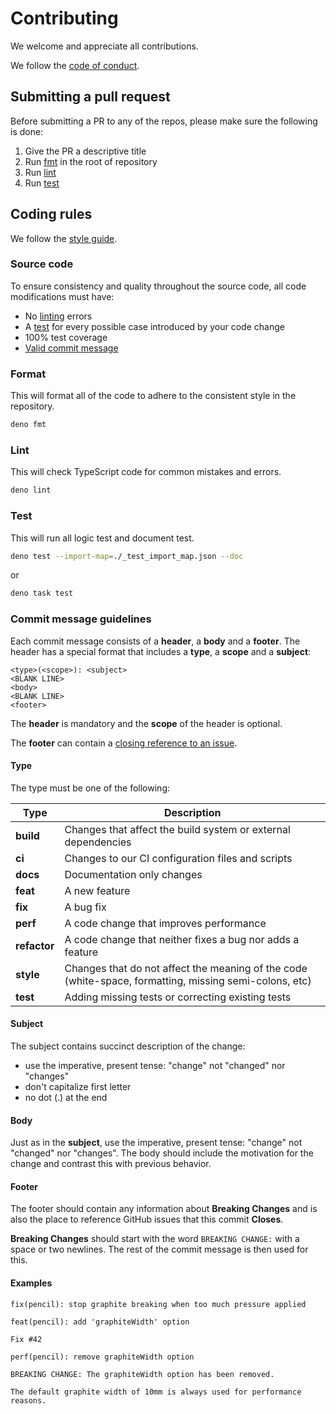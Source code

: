# Contributing

We welcome and appreciate all contributions.

We follow the [code of conduct](./.github/CODE_OF_CONDUCT.md).

## Submitting a pull request

Before submitting a PR to any of the repos, please make sure the following is
done:

1. Give the PR a descriptive title
2. Run [fmt](#format) in the root of repository
3. Run [lint](#lint)
4. Run [test](#test)

## Coding rules

We follow the
[style guide](https://deno.com/manual/references/contributing/style_guide).

### Source code

To ensure consistency and quality throughout the source code, all code
modifications must have:

- No [linting](#lint) errors
- A [test](#test) for every possible case introduced by your code change
- 100% test coverage
- [Valid commit message](#commit-message-guidelines)

### Format

This will format all of the code to adhere to the consistent style in the
repository.

```bash
deno fmt
```

### Lint

This will check TypeScript code for common mistakes and errors.

```bash
deno lint
```

### Test

This will run all logic test and document test.

```bash
deno test --import-map=./_test_import_map.json --doc
```

or

```bash
deno task test
```

### Commit message guidelines

Each commit message consists of a **header**, a **body** and a **footer**. The
header has a special format that includes a **type**, a **scope** and a
**subject**:

```commit
<type>(<scope>): <subject>
<BLANK LINE>
<body>
<BLANK LINE>
<footer>
```

The **header** is mandatory and the **scope** of the header is optional.

The **footer** can contain a
[closing reference to an issue](https://help.github.com/articles/closing-issues-via-commit-messages).

#### Type

The type must be one of the following:

| Type         | Description                                                                                            |
| ------------ | ------------------------------------------------------------------------------------------------------ |
| **build**    | Changes that affect the build system or external dependencies                                          |
| **ci**       | Changes to our CI configuration files and scripts                                                      |
| **docs**     | Documentation only changes                                                                             |
| **feat**     | A new feature                                                                                          |
| **fix**      | A bug fix                                                                                              |
| **perf**     | A code change that improves performance                                                                |
| **refactor** | A code change that neither fixes a bug nor adds a feature                                              |
| **style**    | Changes that do not affect the meaning of the code (white-space, formatting, missing semi-colons, etc) |
| **test**     | Adding missing tests or correcting existing tests                                                      |

#### Subject

The subject contains succinct description of the change:

- use the imperative, present tense: "change" not "changed" nor "changes"
- don't capitalize first letter
- no dot (.) at the end

#### Body

Just as in the **subject**, use the imperative, present tense: "change" not
"changed" nor "changes". The body should include the motivation for the change
and contrast this with previous behavior.

#### Footer

The footer should contain any information about **Breaking Changes** and is also
the place to reference GitHub issues that this commit **Closes**.

**Breaking Changes** should start with the word `BREAKING CHANGE:` with a space
or two newlines. The rest of the commit message is then used for this.

#### Examples

```commit
fix(pencil): stop graphite breaking when too much pressure applied
```

```commit
feat(pencil): add 'graphiteWidth' option

Fix #42
```

```commit
perf(pencil): remove graphiteWidth option

BREAKING CHANGE: The graphiteWidth option has been removed.

The default graphite width of 10mm is always used for performance reasons.
```

